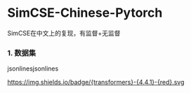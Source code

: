 # SimCSE-Chinese-Pytorch
SimCSE在中文上的复现，有监督+无监督



### 1. 数据集

jsonlinesjsonlines

https://img.shields.io/badge/{transformers}-{4.4.1}-{red}.svg







